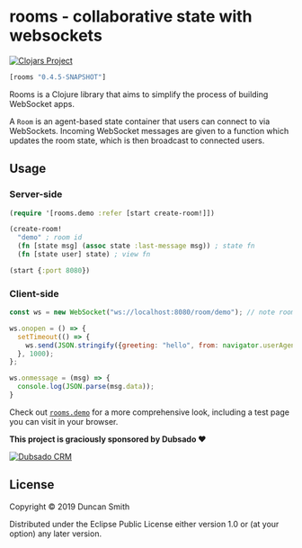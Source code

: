 # rooms - collaborative state with websockets

[![Clojars Project](https://img.shields.io/clojars/v/rooms.svg)](https://clojars.org/rooms)

```clj
[rooms "0.4.5-SNAPSHOT"]
```

Rooms is a Clojure library that aims to simplify the process of building WebSocket apps.

A `Room` is an agent-based state container that users can connect to via WebSockets. Incoming WebSocket messages are given to a function which updates the room state, which is then broadcast to connected users.

## Usage

### Server-side
```clj
(require '[rooms.demo :refer [start create-room!]])

(create-room!
  "demo" ; room id
  (fn [state msg] (assoc state :last-message msg)) ; state fn
  (fn [state user] state) ; view fn

(start {:port 8080})
```

### Client-side
```js
const ws = new WebSocket("ws://localhost:8080/room/demo"); // note room id

ws.onopen = () => {
  setTimeout(() => {
    ws.send(JSON.stringify({greeting: "hello", from: navigator.userAgent}));
  }, 1000);
};

ws.onmessage = (msg) => {
  console.log(JSON.parse(msg.data));
}
```

Check out [`rooms.demo`](https://github.com/notduncansmith/rooms/blob/master/src/rooms/demo.clj) for a more comprehensive look, including a test page you can visit in your browser.

**This project is graciously sponsored by Dubsado ❤️**

[![Dubsado CRM](https://global-uploads.webflow.com/5bd3a12688389fdba3a24e77/5bd3a12688389f0bc7a24ea8_dubsado-logo.png)](https://dubsado.com)

## License

Copyright © 2019 Duncan Smith

Distributed under the Eclipse Public License either version 1.0 or (at
your option) any later version.
